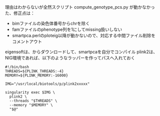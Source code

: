 理由はわからないが全然スクリプト compute_genotype_pcs.py が動かなかった、修正点は：
- bimファイルの染色体番号からchrを除く
- famファイルのphenotype列を1にしてmissing扱いしない
- smartpca.perlのploteig以降が動かないので、対応する中間ファイル削除をコメントアウト

eigensoftは、からダウンロードして、smartpcaを自分でコンパイル
plink2は、NIG環境であれば、以下のようなラッパーを作ってパスへ入れておく
```
#!/bin/bash
THREADS=${PLINK_THREADS:-4}
MEMORY=${PLINK_MEMORY:-16000}

IMG="/usr/local/biotools/p/plink2xxxxx"

singularity exec $IMG \
  plink2 \
  --threads "$THREADS" \
  --memory "$MEMORY" \
  "$@"
```
